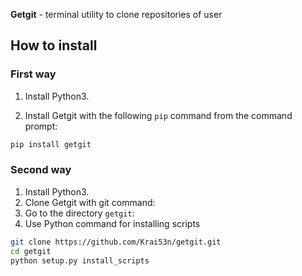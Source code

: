 **Getgit** - terminal utility to clone repositories of user

## How to install

### First way
1. Install Python3.

2. Install Getgit with the following `pip` command from the command prompt:

```sh
pip install getgit
```

### Second way

1. Install Python3.
2. Clone Getgit with git command:
3. Go to the directory `getgit`:
4. Use Python command for installing scripts

```sh
git clone https://github.com/Krai53n/getgit.git
cd getgit
python setup.py install_scripts
```
